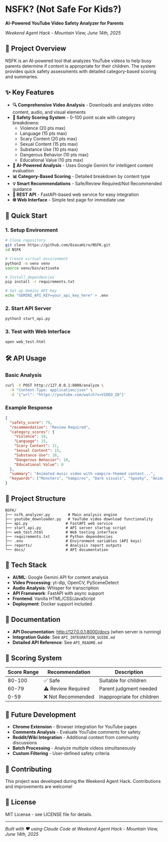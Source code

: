 # NSFK? (Not Safe For Kids?)
**AI-Powered YouTube Video Safety Analyzer for Parents**

*Weekend Agent Hack - Mountain View, June 14th, 2025*

## 🎯 Project Overview

NSFK is an AI-powered tool that analyzes YouTube videos to help busy parents determine if content is appropriate for their children. The system provides quick safety assessments with detailed category-based scoring and summaries.

## ✨ Key Features

- **🔍 Comprehensive Video Analysis** - Downloads and analyzes video content, audio, and visual elements
- **🎯 Safety Scoring System** - 0-100 point scale with category breakdowns:
  - Violence (20 pts max)
  - Language (15 pts max) 
  - Scary Content (20 pts max)
  - Sexual Content (15 pts max)
  - Substance Use (10 pts max)
  - Dangerous Behavior (10 pts max)
  - Educational Value (10 pts max)
- **🤖 AI-Powered Analysis** - Uses Google Gemini for intelligent content evaluation
- **📊 Category-Based Scoring** - Detailed breakdown by content type
- **💡 Smart Recommendations** - Safe/Review Required/Not Recommended guidance
- **🔗 REST API** - FastAPI-based web service for easy integration
- **🌐 Web Interface** - Simple test page for immediate use

## 🚀 Quick Start

### 1. Setup Environment
```bash
# Clone repository
git clone https://github.com/OzasaHiro/NSFK.git
cd NSFK

# Create virtual environment
python3 -m venv venv
source venv/bin/activate

# Install dependencies
pip install -r requirements.txt

# Set up Gemini API key
echo "GEMINI_API_KEY=your_api_key_here" > .env
```

### 2. Start API Server
```bash
python3 start_api.py
```

### 3. Test with Web Interface
```bash
open web_test.html
```

## 🛠️ API Usage

### Basic Analysis
```bash
curl -X POST http://127.0.0.1:8000/analyze \
  -H "Content-Type: application/json" \
  -d '{"url": "https://youtube.com/watch?v=VIDEO_ID"}'
```

### Example Response
```json
{
  "safety_score": 79,
  "recommendation": "Review Required",
  "category_scores": {
    "Violence": 18,
    "Language": 15,
    "Scary Content": 11,
    "Sexual Content": 15,
    "Substance Use": 10,
    "Dangerous Behavior": 10,
    "Educational Value": 0
  },
  "summary": "Animated music video with vampire-themed content...",
  "keywords": ["Monsters", "Vampires", "Dark visuals", "Spooky", "Animated"]
}
```

## 📁 Project Structure

```
NSFK/
├── nsfk_analyzer.py        # Main analysis engine
├── youtube_downloader.py   # YouTube video download functionality
├── api.py                 # FastAPI web service
├── start_api.py           # API server startup script
├── web_test.html          # Web testing interface
├── requirements.txt       # Python dependencies
├── .env                   # Environment variables (API keys)
├── reports/               # Analysis report outputs
└── docs/                  # API documentation
```

## 🔧 Tech Stack

- **AI/ML**: Google Gemini API for content analysis
- **Video Processing**: yt-dlp, OpenCV, PySceneDetect
- **Audio Analysis**: Whisper for transcription
- **API Framework**: FastAPI with async support
- **Frontend**: Vanilla HTML/CSS/JavaScript
- **Deployment**: Docker support included

## 📖 Documentation

- **API Documentation**: http://127.0.0.1:8000/docs (when server is running)
- **Integration Guide**: See `API_INTEGRATION_GUIDE.md`
- **Detailed API Reference**: See `API_README.md`

## 🎯 Scoring System

| Score Range | Recommendation | Description |
|-------------|----------------|-------------|
| 80-100 | ✅ Safe | Suitable for children |
| 60-79 | ⚠️ Review Required | Parent judgment needed |
| 0-59 | ❌ Not Recommended | Inappropriate for children |

## 🔮 Future Development

- **Chrome Extension** - Browser integration for YouTube pages
- **Comments Analysis** - Evaluate YouTube comments for safety
- **Reddit/Wiki Integration** - Additional context from community discussions
- **Batch Processing** - Analyze multiple videos simultaneously
- **Custom Filtering** - User-defined safety criteria

## 🤝 Contributing

This project was developed during the Weekend Agent Hack. Contributions and improvements are welcome!

## 📄 License

MIT License - see LICENSE file for details.

---

*Built with ❤️ using Claude Code at Weekend Agent Hack - Mountain View, June 14th, 2025*
